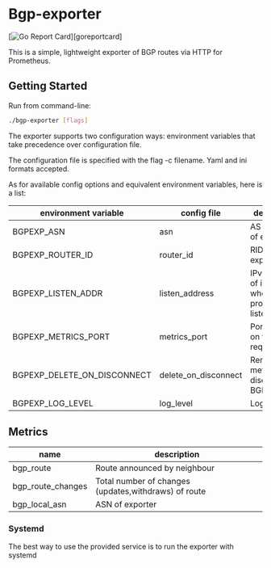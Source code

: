 # Bgp-exporter

[![Go Report Card](https://goreportcard.com/report/github.com/MikeGoltsov/bgp-exporter)][goreportcard]

This is a simple, lightweight exporter of BGP routes via HTTP for Prometheus.

## Getting Started

Run from command-line:

```bash
./bgp-exporter [flags]
```

The exporter supports two configuration ways: environment variables that take precedence over configuration file.

The configuration file is specified with the flag -c filename. Yaml and ini formats accepted.

As for available config options and equivalent environment variables, here is a list:

|     environment variable      |      config file    |                       description                  |        default        |
| ----------------------------- | ------------------- | -------------------------------------------------- | --------------------- |
| BGPEXP_ASN                    | asn                 | AS number of exporter                              | 64512                 |
| BGPEXP_ROUTER_ID              | router_id           | RID of exporter                                    | 1.1.1.1               |
| BGPEXP_LISTEN_ADDR            | listen_address      | IPv4 address of interface where bgp proccess listen| 0.0.0.0               |
| BGPEXP_METRICS_PORT           | metrics_port        | Port to listen on for HTTP requests                | 9179                  |
| BGPEXP_DELETE_ON_DISCONNECT   | delete_on_disconnect| Remove metrics of disconnected BGP peer            | False                 |
| BGPEXP_LOG_LEVEL              | log_level           | Log level                                          | Info                  |


## Metrics

|                name                |                     description                     |
| ---------------------------------- | --------------------------------------------------- |
| bgp_route                          | Route announced by neighbour                        |
| bgp_route_changes                  | Total number of changes (updates,withdraws) of route|
| bgp_local_asn                      | ASN of exporter                                     |


### Systemd

The best way to use the provided service is to run the exporter with systemd   
